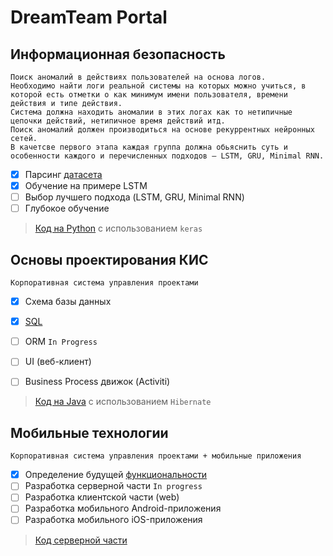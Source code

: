 # DreamTeam Portal

## Информационная безопасность
```
Поиск аномалий в действиях пользователей на основа логов.
Необходимо найти логи реальной системы на которых можно учиться, в которой есть отметки о как минимум имени пользователя, времени действия и типе действия. 
Система должна находить аномалии в этих логах как то нетипичные цепочки действий, нетипичное время действий итд. 
Поиск аномалий должен производиться на основе рекуррентных нейронных сетей.
В качетсве первого этапа каждая группа должна обьяснить суть и особенности каждого и перечисленных подходов – LSTM, GRU, Minimal RNN.
```

- [x] Парсинг [датасета](ftp://ftp.sei.cmu.edu/pub/cert-data/)
- [x] Обучение на примере LSTM
- [ ] Выбор лучшего подхода (LSTM, GRU, Minimal RNN)
- [ ] Глубокое обучение

> [Код на Python](${github}${user}/rnn) с использованием `keras`

## Основы проектирования КИС

```
Корпоративная система управления проектами
```

- [x] Схема базы данных
- [x] [SQL](${github}${user}/cpms-java/blob/master/sql/sql.sql)
- [ ] ORM `In Progress`
- [ ] UI (веб-клиент)
- [ ] Business Process движок (Activiti)


> [Код на Java](${github}${user}/cpms-java) с использованием `Hibernate`

## Мобильные технологии

```
Корпоративная система управления проектами + мобильные приложения
```

- [x] Определение будущей [функциональности](${github}${user}/cpms-java/blob/master/readme.md)
- [ ] Разработка серверной части `In progress`
- [ ] Разработка клиентской части (web)
- [ ] Разработка мобильного Android-приложения
- [ ] Разработка мобильного iOS-приложения

> [Код серверной части](${github}${user}/cpms-java)
